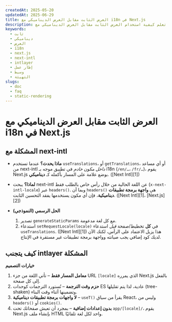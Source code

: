 ```yaml
---
createdAt: 2025-05-20
updatedAt: 2025-06-29
title: العرض الثابت مقابل العرض الديناميكي مع i18n في Next.js
description: تعلم كيفية استخدام العرض الثابت مقابل العرض الديناميكي مع i18n في Next.js.
keywords:
  - ثابت
  - ديناميكي
  - العرض
  - i18n
  - next.js
  - next-intl
  - intlayer
  - إطار عمل
  - وسيط
  - التهيئة
slugs:
  - doc
  - faq
  - static-rendering
---
```


# العرض الثابت مقابل العرض الديناميكي مع i18n في Next.js

## المشكلة مع **next-intl**

- **ماذا يحدث؟**
  عندما تستخدم `useTranslations`، أو `getTranslations`، أو أي مساعد من next-intl _داخل مكون خادم_ في تطبيق موجه بـ i18n (`/en/…`، `/fr/…`)، يقوم Next.js بوضع علامة على المسار بأكمله كـ **ديناميكي**. ([Next Intl][1])

- **لماذا؟**
  يبحث next-intl عن اللغة الحالية من خلال رأس خاص بالطلب فقط (`x-next-intl-locale`) عبر `headers()`. وبما أن `headers()` هي **واجهة برمجة تطبيقات ديناميكية**، فإن أي مكون يستخدمها يفقد التحسين الثابت. ([Next Intl][1]، [Next.js][2])

- **الحل الرسمي (النموذجي)**

  1. تصدير `generateStaticParams` مع كل لغة مدعومة.
  2. استدعاء `setRequestLocale(locale)` في **كل** تخطيط/صفحة _قبل_ استدعاء `useTranslations`. ([Next Intl][1])
     هذا يزيل الاعتماد على الرأس، لكنك الآن لديك كود إضافي يجب صيانته وواجهة برمجة تطبيقات غير مستقرة في الإنتاج.

## كيف يتجنب **intlayer** المشكلة

**خيارات التصميم**

1. **معامل المسار فقط** – تأتي اللغة من جزء URL `[locale]` الذي يمرره Next.js بالفعل إلى كل صفحة.
2. **حزم وقت الترجمة** – تُستورد الترجمات كوحدات ES عادية، لذا يتم تقليلها (tree-shaken) وتضمينها أثناء وقت البناء.
3. **لا واجهات برمجة تطبيقات ديناميكية** – `useT()` يقرأ من سياق React، وليس من `headers()` أو `cookies()`.
4. **بدون إعدادات إضافية** – بمجرد أن تعيش صفحاتك تحت `app/[locale]/`، يقوم Next.js بإنشاء ملف HTML واحد لكل لغة تلقائيًا.
